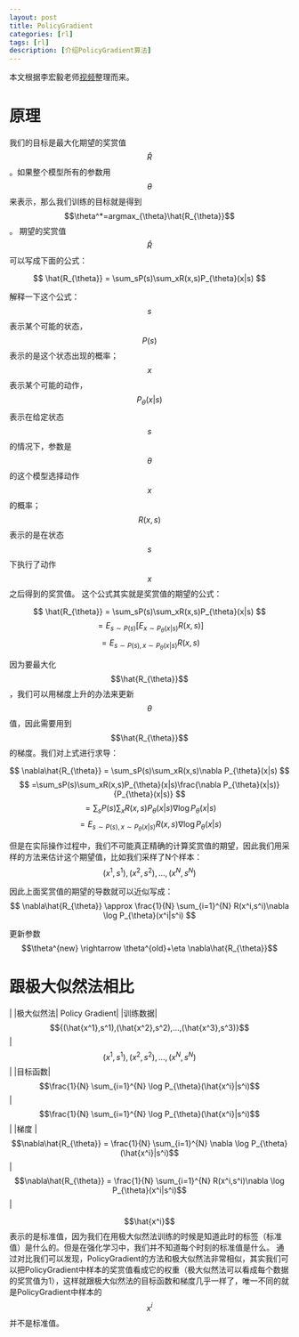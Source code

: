 ```yaml
---
layout: post  
title: PolicyGradient
categories: [rl]  
tags: [rl]  
description: [介绍PolicyGradient算法]   
---
```

本文根据李宏毅老师[视频](https://www.youtube.com/watch?v=pbQ4qe8EwLo&list=PLJV_el3uVTsPMxPbjeX7PicgWbY7F8wW9&index=17)整理而来。

# 原理

我们的目标是最大化期望的奖赏值$$\hat{R}$$。如果整个模型所有的参数用$$\theta$$来表示，那么我们训练的目标就是得到$$\theta^*=argmax_{\theta}\hat{R_{\theta}}$$。
期望的奖赏值$$\hat{R}$$可以写成下面的公式：

$$
\hat{R_{\theta}} = \sum_sP(s)\sum_xR(x,s)P_{\theta}(x|s)
$$

解释一下这个公式：$$s$$表示某个可能的状态，$$P(s)$$表示的是这个状态出现的概率；$$x$$表示某个可能的动作，$$P_{\theta}(x|s)$$表示在给定状态$$s$$的情况下，参数是$$\theta$$的这个模型选择动作$$x$$的概率；$$R(x,s)$$表示的是在状态$$s$$下执行了动作$$x$$之后得到的奖赏值。
这个公式其实就是奖赏值的期望的公式：

$$
\hat{R_{\theta}} = \sum_sP(s)\sum_xR(x,s)P_{\theta}(x|s)
$$
$$
=E_{s\sim P(s)}[E_{x\sim P_{\theta}(x|s)}R(x,s)]
$$
$$
=E_{s\sim P(s),x\sim P_{\theta}(x|s)}R(x,s)
$$

因为要最大化$$\hat{R_{\theta}}$$，我们可以用梯度上升的办法来更新$$\theta$$值，因此需要用到$$\hat{R_{\theta}}$$的梯度。我们对上式进行求导：

$$
\nabla\hat{R_{\theta}} = \sum_sP(s)\sum_xR(x,s)\nabla P_{\theta}(x|s)
$$
$$
=\sum_sP(s)\sum_xR(x,s)P_{\theta}(x|s)\frac{\nabla P_{\theta}(x|s)}{P_{\theta}(x|s)}
$$
$$
=\sum_sP(s)\sum_xR(x,s)P_{\theta}(x|s)\nabla \log P_{\theta}(x|s)
$$
$$
=E_{s\sim P(s),x\sim P_{\theta}(x|s)}R(x,s)\nabla \log P_{\theta}(x|s)
$$

但是在实际操作过程中，我们不可能真正精确的计算奖赏值的期望，因此我们用采样的方法来估计这个期望值，比如我们采样了N个样本：
$$
(x^1,s^1),(x^2,s^2),...,(x^N,s^N)
$$

因此上面奖赏值的期望的导数就可以近似写成：
$$
\nabla\hat{R_{\theta}} \approx \frac{1}{N} \sum_{i=1}^{N} R(x^i,s^i)\nabla \log P_{\theta}(x^i|s^i)
$$

更新参数 $$\theta^{new} \rightarrow \theta^{old}+\eta \nabla\hat{R_{\theta}}$$

# 跟极大似然法相比

|	|极大似然法| Policy Gradient|
|训练数据|$${(\hat{x^1},s^1),(\hat{x^2},s^2),...,(\hat{x^3},s^3)}$$	|$$(x^1,s^1),(x^2,s^2),...,(x^N,s^N)$$	|
|目标函数|$$\frac{1}{N} \sum_{i=1}^{N} \log P_{\theta}(\hat{x^i}|s^i)$$	|$$\frac{1}{N} \sum_{i=1}^{N} \log P_{\theta}(\hat{x^i}|s^i)$$	|
|梯度	|$$\nabla\hat{R_{\theta}} = \frac{1}{N} \sum_{i=1}^{N} \nabla \log P_{\theta}(\hat{x^i}|s^i)$$	|$$\nabla\hat{R_{\theta}} = \frac{1}{N} \sum_{i=1}^{N} R(x^i,s^i)\nabla \log P_{\theta}(x^i|s^i)$$	|

$$\hat{x^i}$$表示的是标准值，因为我们在用极大似然法训练的时候是知道此时的标签（标准值）是什么的。但是在强化学习中，我们并不知道每个时刻的标准值是什么。
通过对比我们可以发现，PolicyGradient的方法和极大似然法非常相似，其实我们可以把PolicyGradient中样本的奖赏值看成它的权重（极大似然法可以看成每个数据的奖赏值为1），这样就跟极大似然法的目标函数和梯度几乎一样了，唯一不同的就是PolicyGradient中样本的$$x^i$$ 并不是标准值。



